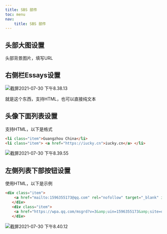 ```yaml
---
title: SBS 部件
toc: menu
nav:
    title: SBS 部件
---
```


## 头部大图设置

头部背景图片，填写URL

## 右侧栏Essays设置

![截屏2021-07-30 下午8.38.13](https://gitee.com/wibus/blog-assets-goo/raw/master/asset-pic/20210730203815.png)

就是这个东西，支持HTML，也可以直接纯文本

## 头像下面列表设置

支持HTML，以下是格式

```html
<li class="item">Guangzhou China</li> 
<li class="item"> <a href="https://iucky.cn">iucky.cn</a> </li>
```

![截屏2021-07-30 下午8.39.55](https://gitee.com/wibus/blog-assets-goo/raw/master/asset-pic/20210730203958.png)

## 左侧列表下部按钮设置

使用HTML，以下是示例

```html
<div class="item"> 
    <a href="mailto:1596355173@qq.com" rel="nofollow" target="_blank" id="button" class="tips-top" aria-label="1596355173@qq.com"> 发送邮件</a> 
   </div> 
   <div class="item"> 
    <a href="https://wpa.qq.com/msgrd?v=3&amp;uin=1596355173&amp;site=qq&amp;menu=yes" rel="nofollow" target="_blank" id="button" class="tips-top" aria-label="发起QQ即时聊天(1596355173)">即时消息</a> 
   </div> 
```

![截屏2021-07-30 下午8.40.12](https://gitee.com/wibus/blog-assets-goo/raw/master/asset-pic/20210730204014.png)

